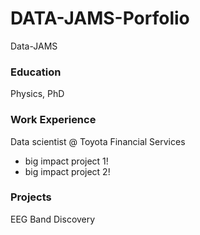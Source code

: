 # DATA-JAMS-Porfolio
Data-JAMS

### Education
Physics, PhD

### Work Experience
Data scientist @ Toyota Financial Services
- big impact project 1!
- big impact project 2!

### Projects
EEG Band Discovery
